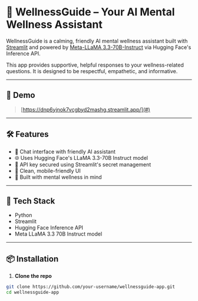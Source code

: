 # 🧘 WellnessGuide – Your AI Mental Wellness Assistant

WellnessGuide is a calming, friendly AI mental wellness assistant built with [Streamlit](https://streamlit.io/) and powered by [Meta-LLaMA 3.3-70B-Instruct](https://huggingface.co/meta-llama/Llama-3.3-70B-Instruct) via Hugging Face's Inference API.

This app provides supportive, helpful responses to your wellness-related questions. It is designed to be respectful, empathetic, and informative.

---

## 🚀 Demo

> [https://dnp6yjnok7vcgbyd2mashg.streamlit.app/](#)  

---

## 🛠️ Features

- 💬 Chat interface with friendly AI assistant
- 🌐 Uses Hugging Face's LLaMA 3.3-70B Instruct model
- 🔐 API key secured using Streamlit's secret management
- 📱 Clean, mobile-friendly UI
- 🧠 Built with mental wellness in mind

---

## 🧰 Tech Stack

- Python
- Streamlit
- Hugging Face Inference API
- Meta LLaMA 3.3 70B Instruct model

---

## 📦 Installation

1. **Clone the repo**

```bash
git clone https://github.com/your-username/wellnessguide-app.git
cd wellnessguide-app
